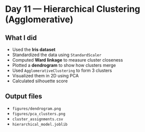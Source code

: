 # Day 11 — Hierarchical Clustering (Agglomerative)

## What I did
- Used the **Iris dataset**
- Standardized the data using `StandardScaler`
- Computed **Ward linkage** to measure cluster closeness
- Plotted a **dendrogram** to show how clusters merge
- Used `AgglomerativeClustering` to form 3 clusters
- Visualized them in 2D using PCA
- Calculated silhouette score

## Output files
- `figures/dendrogram.png`
- `figures/pca_clusters.png`
- `cluster_assignments.csv`
- `hierarchical_model.joblib`
